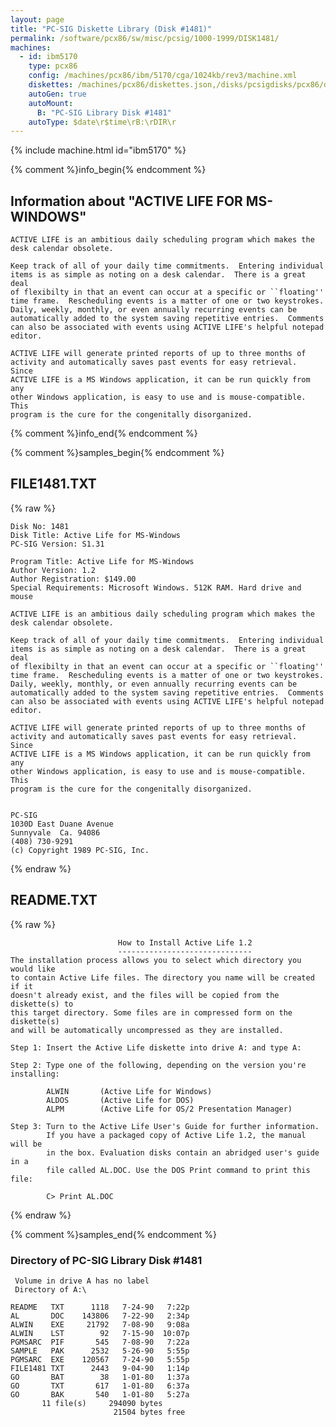 ```yaml
---
layout: page
title: "PC-SIG Diskette Library (Disk #1481)"
permalink: /software/pcx86/sw/misc/pcsig/1000-1999/DISK1481/
machines:
  - id: ibm5170
    type: pcx86
    config: /machines/pcx86/ibm/5170/cga/1024kb/rev3/machine.xml
    diskettes: /machines/pcx86/diskettes.json,/disks/pcsigdisks/pcx86/diskettes.json
    autoGen: true
    autoMount:
      B: "PC-SIG Library Disk #1481"
    autoType: $date\r$time\rB:\rDIR\r
---
```


{% include machine.html id="ibm5170" %}

{% comment %}info_begin{% endcomment %}

## Information about "ACTIVE LIFE FOR MS-WINDOWS"

    ACTIVE LIFE is an ambitious daily scheduling program which makes the
    desk calendar obsolete.
    
    Keep track of all of your daily time commitments.  Entering individual
    items is as simple as noting on a desk calendar.  There is a great deal
    of flexibilty in that an event can occur at a specific or ``floating''
    time frame.  Rescheduling events is a matter of one or two keystrokes.
    Daily, weekly, monthly, or even annually recurring events can be
    automatically added to the system saving repetitive entries.  Comments
    can also be associated with events using ACTIVE LIFE's helpful notepad
    editor.
    
    ACTIVE LIFE will generate printed reports of up to three months of
    activity and automatically saves past events for easy retrieval.  Since
    ACTIVE LIFE is a MS Windows application, it can be run quickly from any
    other Windows application, is easy to use and is mouse-compatible. This
    program is the cure for the congenitally disorganized.
{% comment %}info_end{% endcomment %}

{% comment %}samples_begin{% endcomment %}

## FILE1481.TXT

{% raw %}
```
Disk No: 1481                                                           
Disk Title: Active Life for MS-Windows                                  
PC-SIG Version: S1.31                                                   
                                                                        
Program Title: Active Life for MS-Windows                               
Author Version: 1.2                                                     
Author Registration: $149.00                                            
Special Requirements: Microsoft Windows. 512K RAM. Hard drive and mouse 
                                                                        
ACTIVE LIFE is an ambitious daily scheduling program which makes the    
desk calendar obsolete.                                                 
                                                                        
Keep track of all of your daily time commitments.  Entering individual  
items is as simple as noting on a desk calendar.  There is a great deal 
of flexibilty in that an event can occur at a specific or ``floating''  
time frame.  Rescheduling events is a matter of one or two keystrokes.  
Daily, weekly, monthly, or even annually recurring events can be        
automatically added to the system saving repetitive entries.  Comments  
can also be associated with events using ACTIVE LIFE's helpful notepad  
editor.                                                                 
                                                                        
ACTIVE LIFE will generate printed reports of up to three months of      
activity and automatically saves past events for easy retrieval.  Since 
ACTIVE LIFE is a MS Windows application, it can be run quickly from any 
other Windows application, is easy to use and is mouse-compatible. This 
program is the cure for the congenitally disorganized.                  
                                                                        
                                                                        
PC-SIG                                                                  
1030D East Duane Avenue                                                 
Sunnyvale  Ca. 94086                                                    
(408) 730-9291                                                          
(c) Copyright 1989 PC-SIG, Inc.                                         
```
{% endraw %}

## README.TXT

{% raw %}
```
                        How to Install Active Life 1.2
                        ------------------------------
The installation process allows you to select which directory you would like
to contain Active Life files. The directory you name will be created if it
doesn't already exist, and the files will be copied from the diskette(s) to
this target directory. Some files are in compressed form on the diskette(s)
and will be automatically uncompressed as they are installed.

Step 1: Insert the Active Life diskette into drive A: and type A:

Step 2: Type one of the following, depending on the version you're installing:

        ALWIN       (Active Life for Windows)
        ALDOS       (Active Life for DOS)
        ALPM        (Active Life for OS/2 Presentation Manager)

Step 3: Turn to the Active Life User's Guide for further information.
        If you have a packaged copy of Active Life 1.2, the manual will be
        in the box. Evaluation disks contain an abridged user's guide in a
        file called AL.DOC. Use the DOS Print command to print this file:

        C> Print AL.DOC
```
{% endraw %}

{% comment %}samples_end{% endcomment %}

### Directory of PC-SIG Library Disk #1481

     Volume in drive A has no label
     Directory of A:\

    README   TXT      1118   7-24-90   7:22p
    AL       DOC    143806   7-22-90   2:34p
    ALWIN    EXE     21792   7-08-90   9:08a
    ALWIN    LST        92   7-15-90  10:07p
    PGMSARC  PIF       545   7-08-90   7:22a
    SAMPLE   PAK      2532   5-26-90   5:55p
    PGMSARC  EXE    120567   7-24-90   5:55p
    FILE1481 TXT      2443   9-04-90   1:14p
    GO       BAT        38   1-01-80   1:37a
    GO       TXT       617   1-01-80   6:37a
    GO       BAK       540   1-01-80   5:27a
           11 file(s)     294090 bytes
                           21504 bytes free
